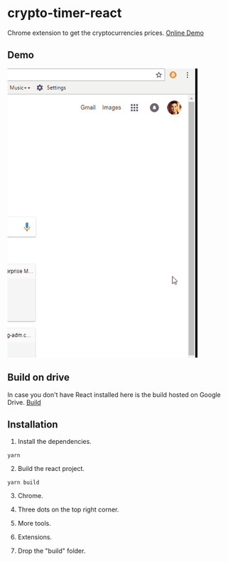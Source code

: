 # crypto-timer-react
Chrome extension to get the cryptocurrencies prices. [Online Demo](https://alenkart.github.io/crypto-timer-react/)

## Demo
![alt text](public/demo.gif)

## Build on drive
In case you don't have React installed here is the build hosted on Google Drive.
[Build](https://drive.google.com/drive/folders/1YngAtd-gqJCvuFfTIbG1v7Eb1pm0_gxa)

## Installation
  1) Install the dependencies.
   ```
   yarn
   ```
  
  2) Build the react project.
  ```
  yarn build
  ```
  
  3) Chrome.
  
  4) Three dots on the top right corner.
  
  5) More tools.
  
  6) Extensions.
  
  7) Drop the "build" folder.
